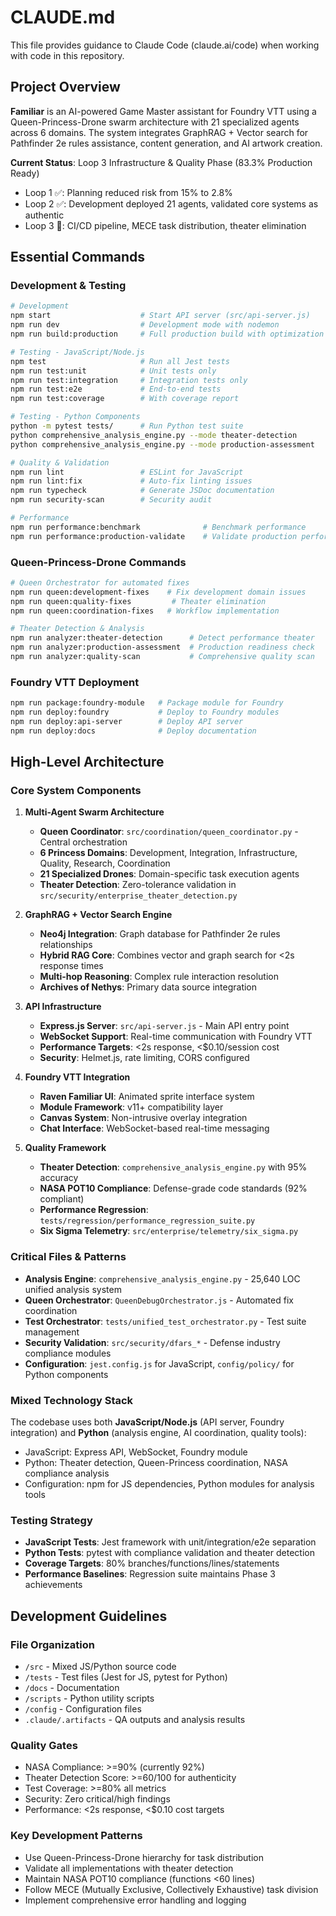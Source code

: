 # CLAUDE.md

This file provides guidance to Claude Code (claude.ai/code) when working with code in this repository.

## Project Overview

**Familiar** is an AI-powered Game Master assistant for Foundry VTT using a Queen-Princess-Drone swarm architecture with 21 specialized agents across 6 domains. The system integrates GraphRAG + Vector search for Pathfinder 2e rules assistance, content generation, and AI artwork creation.

**Current Status**: Loop 3 Infrastructure & Quality Phase (83.3% Production Ready)
- Loop 1 ✅: Planning reduced risk from 15% to 2.8%
- Loop 2 ✅: Development deployed 21 agents, validated core systems as authentic
- Loop 3 🔄: CI/CD pipeline, MECE task distribution, theater elimination

## Essential Commands

### Development & Testing
```bash
# Development
npm start                    # Start API server (src/api-server.js)
npm run dev                  # Development mode with nodemon
npm run build:production     # Full production build with optimization

# Testing - JavaScript/Node.js
npm test                     # Run all Jest tests
npm run test:unit            # Unit tests only
npm run test:integration     # Integration tests only
npm run test:e2e             # End-to-end tests
npm run test:coverage        # With coverage report

# Testing - Python Components
python -m pytest tests/      # Run Python test suite
python comprehensive_analysis_engine.py --mode theater-detection
python comprehensive_analysis_engine.py --mode production-assessment

# Quality & Validation
npm run lint                 # ESLint for JavaScript
npm run lint:fix             # Auto-fix linting issues
npm run typecheck            # Generate JSDoc documentation
npm run security-scan        # Security audit

# Performance
npm run performance:benchmark              # Benchmark performance
npm run performance:production-validate    # Validate production performance
```

### Queen-Princess-Drone Commands
```bash
# Queen Orchestrator for automated fixes
npm run queen:development-fixes    # Fix development domain issues
npm run queen:quality-fixes         # Theater elimination
npm run queen:coordination-fixes   # Workflow implementation

# Theater Detection & Analysis
npm run analyzer:theater-detection      # Detect performance theater
npm run analyzer:production-assessment  # Production readiness check
npm run analyzer:quality-scan           # Comprehensive quality scan
```

### Foundry VTT Deployment
```bash
npm run package:foundry-module   # Package module for Foundry
npm run deploy:foundry           # Deploy to Foundry modules
npm run deploy:api-server        # Deploy API server
npm run deploy:docs              # Deploy documentation
```

## High-Level Architecture

### Core System Components

1. **Multi-Agent Swarm Architecture**
   - **Queen Coordinator**: `src/coordination/queen_coordinator.py` - Central orchestration
   - **6 Princess Domains**: Development, Integration, Infrastructure, Quality, Research, Coordination
   - **21 Specialized Drones**: Domain-specific task execution agents
   - **Theater Detection**: Zero-tolerance validation in `src/security/enterprise_theater_detection.py`

2. **GraphRAG + Vector Search Engine**
   - **Neo4j Integration**: Graph database for Pathfinder 2e rules relationships
   - **Hybrid RAG Core**: Combines vector and graph search for <2s response times
   - **Multi-hop Reasoning**: Complex rule interaction resolution
   - **Archives of Nethys**: Primary data source integration

3. **API Infrastructure**
   - **Express.js Server**: `src/api-server.js` - Main API entry point
   - **WebSocket Support**: Real-time communication with Foundry VTT
   - **Performance Targets**: <2s response, <$0.10/session cost
   - **Security**: Helmet.js, rate limiting, CORS configured

4. **Foundry VTT Integration**
   - **Raven Familiar UI**: Animated sprite interface system
   - **Module Framework**: v11+ compatibility layer
   - **Canvas System**: Non-intrusive overlay integration
   - **Chat Interface**: WebSocket-based real-time messaging

5. **Quality Framework**
   - **Theater Detection**: `comprehensive_analysis_engine.py` with 95% accuracy
   - **NASA POT10 Compliance**: Defense-grade code standards (92% compliant)
   - **Performance Regression**: `tests/regression/performance_regression_suite.py`
   - **Six Sigma Telemetry**: `src/enterprise/telemetry/six_sigma.py`

### Critical Files & Patterns

- **Analysis Engine**: `comprehensive_analysis_engine.py` - 25,640 LOC unified analysis system
- **Queen Orchestrator**: `QueenDebugOrchestrator.js` - Automated fix coordination
- **Test Orchestrator**: `tests/unified_test_orchestrator.py` - Test suite management
- **Security Validation**: `src/security/dfars_*` - Defense industry compliance modules
- **Configuration**: `jest.config.js` for JavaScript, `config/policy/` for Python components

### Mixed Technology Stack

The codebase uses both **JavaScript/Node.js** (API server, Foundry integration) and **Python** (analysis engine, AI coordination, quality tools):
- JavaScript: Express API, WebSocket, Foundry module
- Python: Theater detection, Queen-Princess coordination, NASA compliance analysis
- Configuration: npm for JS dependencies, Python modules for analysis tools

### Testing Strategy

- **JavaScript Tests**: Jest framework with unit/integration/e2e separation
- **Python Tests**: pytest with compliance validation and theater detection
- **Coverage Targets**: 80% branches/functions/lines/statements
- **Performance Baselines**: Regression suite maintains Phase 3 achievements

## Development Guidelines

### File Organization
- `/src` - Mixed JS/Python source code
- `/tests` - Test files (Jest for JS, pytest for Python)
- `/docs` - Documentation
- `/scripts` - Python utility scripts
- `/config` - Configuration files
- `.claude/.artifacts` - QA outputs and analysis results

### Quality Gates
- NASA Compliance: >=90% (currently 92%)
- Theater Detection Score: >=60/100 for authenticity
- Test Coverage: >=80% all metrics
- Security: Zero critical/high findings
- Performance: <2s response, <$0.10 cost targets

### Key Development Patterns
- Use Queen-Princess-Drone hierarchy for task distribution
- Validate all implementations with theater detection
- Maintain NASA POT10 compliance (functions <60 lines)
- Follow MECE (Mutually Exclusive, Collectively Exhaustive) task division
- Implement comprehensive error handling and logging